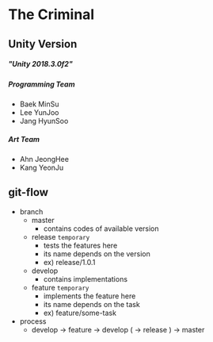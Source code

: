 The Criminal
============

Unity Version 
-------------

##### "Unity 2018.3.0f2"


##### Programming Team

- Baek MinSu
- Lee YunJoo
- Jang HyunSoo


##### Art Team

- Ahn JeongHee
- Kang YeonJu



git-flow
--------
- branch
	- master
		- contains codes of available version
	- release `temporary`
		- tests the features here
		- its name depends on the version
		- ex) release/1.0.1
	- develop
		- contains implementations
	- feature `temporary`
		- implements the feature here
		- its name depends on the task
		- ex) feature/some-task
- process
	- develop -> feature -> develop ( -> release ) -> master
